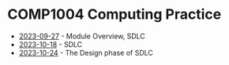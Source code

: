 # COMP1004 Computing Practice

- [2023-09-27](/learning-uni/COMP1004/notes/2023-09-27.md) - Module Overview, SDLC
- [2023-10-18](/learning-uni/COMP1004/notes/2023-10-18.md) - SDLC
- [2023-10-24](/learning-uni/COMP1004/notes/2023-10-24.md) - The Design phase of SDLC